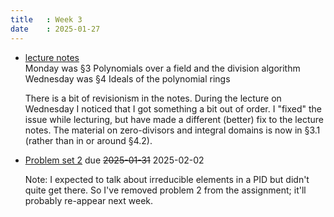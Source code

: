 ```yaml
---
title   : Week 3
date    : 2025-01-27
---
```


- [lecture notes](/course-content/lecture-notes.pdf)  
  Monday was §3 Polynomials over a field and the division algorithm
  Wednesday was §4 Ideals of the polynomial rings

  There is a bit of revisionism in the notes. During the lecture on
  Wednesday I noticed that I got something a bit out of order. I
  "fixed" the issue while lecturing, but have made a different
  (better) fix to the lecture notes. The material on zero-divisors and
  integral domains is now in §3.1 (rather than in or around §4.2).

- [Problem set 2](/course-assignments/PS2--polynomials.pdf) due ~~2025-01-31~~ 2025-02-02

  Note: I expected to talk about irreducible elements in a PID but
  didn't quite get there. So I've removed problem 2 from the
  assignment; it'll probably re-appear next week.





